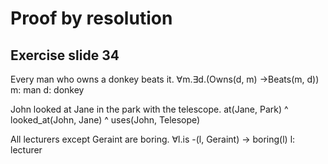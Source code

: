 # Proof by resolution
## Exercise slide 34
Every man who owns a donkey beats it.
∀m.∃d.(Owns(d, m) ->Beats(m, d))
m: man
d: donkey

John looked at Jane in the park with the telescope.
at(Jane, Park) ^ looked_at(John, Jane) ^ uses(John, Telesope)

All lecturers except Geraint are boring.
∀l.is -(l, Geraint) -> boring(l)
l: lecturer